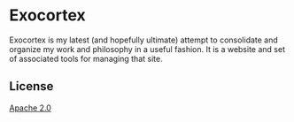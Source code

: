 # Exocortex
Exocortex is my latest (and hopefully ultimate) attempt to consolidate and organize my work and
philosophy in a useful fashion. It is a website and set of associated tools for managing that site.

## License
[Apache 2.0](https://www.apache.org/licenses/LICENSE-2.0)
